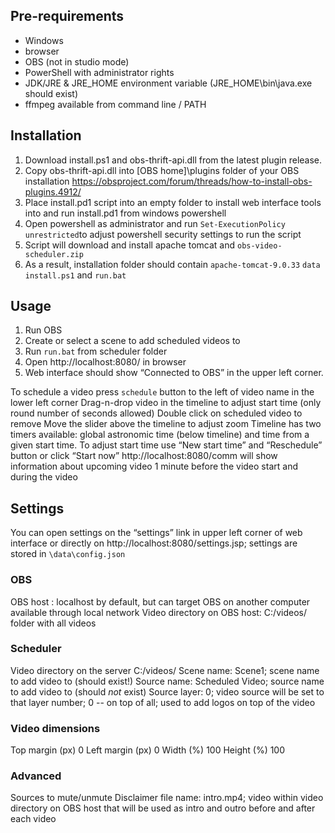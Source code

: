## Pre-requirements
- Windows
- browser
- OBS (not in studio mode)
- PowerShell with administrator rights
- JDK/JRE & JRE_HOME environment variable (JRE_HOME\bin\java.exe should exist)
- ffmpeg available from command line / PATH 

## Installation
1) Download install.ps1 and obs-thrift-api.dll from the latest plugin release.
2) Copy obs-thrift-api.dll into [OBS home]\plugins folder of your OBS installation https://obsproject.com/forum/threads/how-to-install-obs-plugins.4912/ 
3) Place install.pd1 script into an empty folder to install web interface tools into and run install.pd1 from windows powershell
4) Open powershell as administrator and run ```Set-ExecutionPolicy unrestricted```to adjust powershell security settings to run the script 
5) Script will download and install apache tomcat and ```obs-video-scheduler.zip```
6) As a result, installation folder should contain ```apache-tomcat-9.0.33``` ```data``` ```install.ps1``` and ```run.bat```

## Usage
1) Run OBS
2) Create or select a scene to add scheduled videos to
3) Run ```run.bat``` from scheduler folder
4) Open http://localhost:8080/ in browser
5) Web interface should show “Connected to OBS” in the upper left corner.

To schedule a video press ```schedule``` button to the left of video name in the lower left corner
Drag-n-drop video in the timeline to adjust start time (only round number of seconds allowed)
Double click on scheduled video to remove
Move the slider above the timeline to adjust zoom
Timeline has two timers available: global astronomic time (below timeline) and time from a given start time. To adjust start time use “New start time” and “Reschedule” button or click “Start now”
http://localhost:8080/comm will show information about upcoming video 1 minute before the video start and during the video

## Settings
You can open settings on the “settings” link in upper left corner of web interface or directly on http://localhost:8080/settings.jsp; settings are stored in ```\data\config.json```
### OBS
OBS host : localhost by default, but can target OBS on another computer available through local network
Video directory on OBS host: C:/videos/ folder with all videos
### Scheduler
Video directory on the server C:/videos/
Scene name: Scene1; scene name to add video to (should exist!)
Source name: Scheduled Video; source name to add video to (should *not* exist)
Source layer: 0; video source will be set to that layer number; 0 -- on top of all; used to add logos on top of the video
### Video dimensions
Top margin (px) 0
Left margin (px) 0
Width (%) 100
Height (%) 100
### Advanced
Sources to mute/unmute
Disclaimer file name: intro.mp4; video within video directory on OBS host that will be used as intro and outro before and after each video
